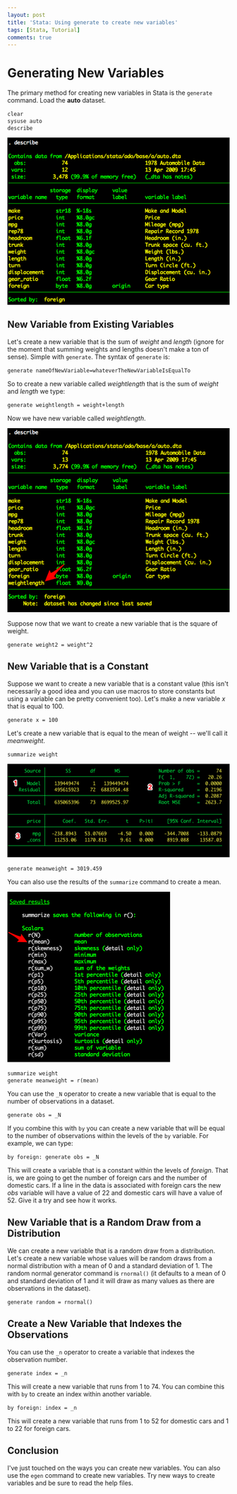 ```yaml
---
layout: post
title: 'Stata: Using generate to create new variables'
tags: [Stata, Tutorial]
comments: true
---
```

# Generating New Variables
The primary method for creating new variables in Stata is the `generate` command. Load the <strong>auto</strong> dataset.

	clear
	sysuse auto
	describe

![Results-auto.dta_1.jpg](/assets/Results-auto_dta_1.jpg)

## New Variable from Existing Variables

Let's create a new variable that is the sum of *weight* and *length* (ignore for the moment that summing weights and lengths doesn't make a ton of sense). Simple with `generate`. The syntax of `generate` is:

	generate nameOfNewVariable=whateverTheNewVariableIsEqualTo
	
So to create a new variable called *weightlength* that is the sum of *weight* and *length* we type:

	generate weightlength = weight+length

Now we have new variable called *weightlength*.

![Results-auto.dta-21.jpg](/assets/Results-auto_dta-21.jpg)

Suppose now that we want to create a new variable that is the square of weight.

	generate weight2 = weight^2

## New Variable that is a Constant

Suppose we want to create a new variable that is a constant value (this isn't necessarily a good idea and you can use macros to store constants but using a variable can be pretty convenient too). Let's make a new variable *x* that is equal to 100.

	generate x = 100

Let's create a new variable that is equal to the mean of weight -- we'll call it *meanweight*.

	summarize weight

![Results-auto.dta-3.jpg](/assets/Results-auto_dta-3.jpg)

	generate meanweight = 3019.459

You can also use the results of the `summarize` command to create a mean.

![Viewer-1-help-summarize-1.jpg](/assets/Viewer-1-help-summarize-1.jpg)

	summarize weight
	generate meanweight = r(mean)

You can use the `_N` operator to create a new variable that is equal to the number of observations in a dataset.

	generate obs = _N

If you combine this with `by` you can create a new variable that will be equal to the number of observations within the levels of the `by` variable. For example, we can type:

	by foreign: generate obs = _N

This will create a variable that is a constant within the levels of *foreign*. That is, we are going to get the number of foreign cars and the number of domestic cars. If a line in the data is associated with foreign cars the new *obs* variable will have a value of 22 and domestic cars will have a value of 52. Give it a try and see how it works.

## New Variable that is a Random Draw from a Distribution

We can create a new variable that is a random draw from a distribution. Let's create a new variable whose values will be random draws from a normal distribution with a mean of 0 and a standard deviation of 1. The random normal generator command is `rnormal()` (it defaults to a mean of 0 and standard deviation of 1 and it will draw as many values as there are observations in the dataset).

	generate random = rnormal()

## Create a New Variable that Indexes the Observations

You can use the `_n` operator to create a variable that indexes the observation number.

	generate index = _n

This will create a new variable that runs from 1 to 74. You can combine this with `by` to create an index within another variable.

	by foreign: index = _n

This will create a new variable that runs from 1 to 52 for domestic cars and 1 to 22 for foreign cars.

## Conclusion

I've just touched on the ways you can create new variables. You can also use the `egen` command to create new variables. Try new ways to create variables and be sure to read the help files.
